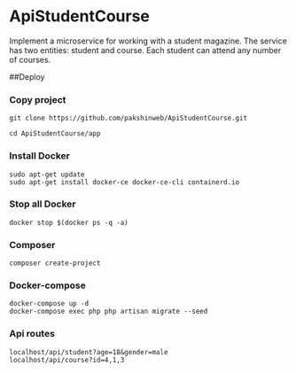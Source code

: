 # ApiStudentCourse
Implement a microservice for working with a student magazine. The service has two entities: student and course. Each student can attend any number of courses.

##Deploy

### Copy project
```
git clone https://github.com/pakshinweb/ApiStudentCourse.git
```
```
cd ApiStudentCourse/app
```
### Install Docker
```
sudo apt-get update
sudo apt-get install docker-ce docker-ce-cli containerd.io
```
### Stop all Docker
```
docker stop $(docker ps -q -a)
```
### Composer
```
composer create-project
```
### Docker-compose
```
docker-compose up -d
docker-compose exec php php artisan migrate --seed
```
### Api routes
```
localhost/api/student?age=18&gender=male
localhost/api/course?id=4,1,3
```
